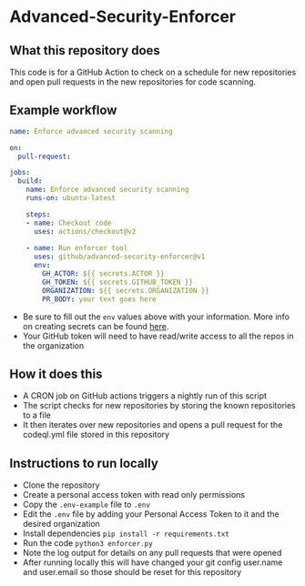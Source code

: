 # Advanced-Security-Enforcer

## What this repository does
This code is for a GitHub Action to check on a schedule for new repositories and open pull requests in the new repositories for code scanning.

## Example workflow
```yaml
name: Enforce advanced security scanning

on:
  pull-request:

jobs:
  build:
    name: Enforce advanced security scanning
    runs-on: ubuntu-latest

    steps:
    - name: Checkout code
      uses: actions/checkout@v2
    
    - name: Run enforcer tool
      uses: github/advanced-security-enforcer@v1
      env:
        GH_ACTOR: ${{ secrets.ACTOR }}
        GH_TOKEN: ${{ secrets.GITHUB_TOKEN }}
        ORGANIZATION: ${{ secrets.ORGANIZATION }}
        PR_BODY: your text goes here
```
- Be sure to fill out the `env` values above with your information. More info on creating secrets can be found [here](https://docs.github.com/en/actions/security-guides/encrypted-secrets).
- Your GitHub token will need to have read/write access to all the repos in the organization

## How it does this
- A CRON job on GitHub actions triggers a nightly run of this script
- The script checks for new repositories by storing the known repositories to a file
- It then iterates over new repositories and opens a pull request for the codeql.yml file stored in this repository

## Instructions to run locally
- Clone the repository
- Create a personal access token with read only permissions
- Copy the `.env-example` file to `.env`
- Edit the `.env` file by adding your Personal Access Token to it and the desired organization
- Install dependencies `pip install -r requirements.txt`
- Run the code `python3 enforcer.py`
- Note the log output for details on any pull requests that were opened
- After running locally this will have changed your git config user.name and user.email so those should be reset for this repository
